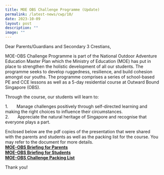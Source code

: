 ```yaml
---
title: MOE OBS Challenge Programme (Update)
permalink: /latest-news/cwp/10/
date: 2023-10-09
layout: post
description: ""
image: ""
---
```

Dear Parents/Guardians and Secondary 3 Crestians,

MOE-OBS Challenge Programme is part of the National Outdoor Adventure Education Master Plan which the Ministry of Education (MOE) has put in place to strengthen the holistic development of all our students. The programme seeks to develop ruggedness, resilience, and build cohesion amongst our youths. The programme comprises a series of school-based PE and CCE lessons as well as a 5-day residential course at Outward Bound Singapore (OBS).

Through the course, our students will learn to:

1.&nbsp;&nbsp;&nbsp;&nbsp;&nbsp;&nbsp; Manage challenges positively through self-directed learning and making the right choices to influence their circumstances. <br>
2.&nbsp;&nbsp;&nbsp;&nbsp;&nbsp;&nbsp; Appreciate the natural heritage of Singapore and recognise that everyone plays a part.

Enclosed below are the pdf copies of the presentation that were shared with the parents and students as well as the packing list for the course. You may refer to the document for more details.<br>
[**MOE-OBS Briefing for Parents**](/files/5d4n%202023%20moe-obs%20parent%20briefing%20slides%20(prcss).pdf)<br>
[**MOE-OBS Briefing for Students**](/files/CWP/students%20briefing%20slides%20(5d4n%202023%20moe-obs)(prcss)(online).pdf)<br>
[**MOE-OBS Challenge Packing List**](/files/CWP/5d%20packing%20list.pdf)<br>

Thank you!